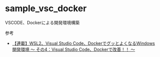 # sample_vsc_docker
VSCODE、Dockerによる開発環境構築

参考
- [【連載】WSL2、Visual Studio Code、DockerでグッとよくなるWindows開発環境 〜 その4：Visual Studio Code、Dockerで改善！！ 〜](https://tech-lab.sios.jp/archives/21675)
